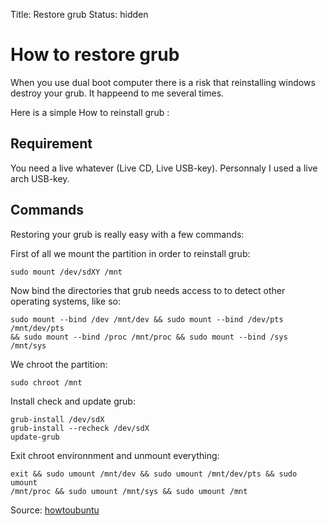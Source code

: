 Title: Restore grub
Status: hidden

# How to restore grub

When you use dual boot computer there is a risk that reinstalling windows
destroy your grub. It happeend to me several times.

Here is a simple How to reinstall grub :

## Requirement

You need a live whatever (Live CD, Live USB-key). Personnaly I used a live arch
USB-key.

## Commands

Restoring your grub is really easy with a few commands:

First of all we mount the partition in order to reinstall grub:

    sudo mount /dev/sdXY /mnt

Now bind the directories that grub needs access to to detect other operating
systems, like so:

    sudo mount --bind /dev /mnt/dev && sudo mount --bind /dev/pts /mnt/dev/pts
    && sudo mount --bind /proc /mnt/proc && sudo mount --bind /sys /mnt/sys

We chroot the partition:

    sudo chroot /mnt

Install check and update grub:

    grub-install /dev/sdX
    grub-install --recheck /dev/sdX
    update-grub

Exit chroot environnment and unmount everything:

    exit && sudo umount /mnt/dev && sudo umount /mnt/dev/pts && sudo umount
    /mnt/proc && sudo umount /mnt/sys && sudo umount /mnt

Source: [howtoubuntu](http://howtoubuntu.org/how-to-repair-restore-reinstall-grub-2-with-a-ubuntu-live-cd#.UwSjNoVkFGd)

